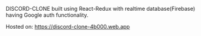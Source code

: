 DISCORD-CLONE built using React-Redux with realtime database(Firebase) having Google auth functionality.

Hosted on: https://discord-clone-4b000.web.app
